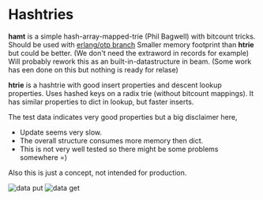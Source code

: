 Hashtries
=========

**hamt** is a simple hash-array-mapped-trie (Phil Bagwell) with bitcount tricks.
Should be used with [erlang/otp branch](https://github.com/psyeugenic/otp/commits/egil/pht-features)
Smaller memory footprint than **htrie** but could be better. (We don't need the extraword in records for example)
Will probably rework this as an built-in-datastructure in beam. (Some work has een done on this but nothing is ready for relase)

**htrie** is a hashtrie with good insert properties and descent lookup properties. Uses hashed keys on a radix trie (without bitcount mappings).
It has similar properties to dict in lookup, but faster inserts. 

The test data indicates very good properties but a big disclaimer here,
- Update seems very slow.
- The overall structure consumes more memory then dict.
- This is not very well tested so there might be some problems somewhere =)

Also this is just a concept, not intended for production.

![data put](https://github.com/psyeugenic/hashtrie/raw/master/example/data_put.png)
![data get](https://github.com/psyeugenic/hashtrie/raw/master/example/data_get.png)
